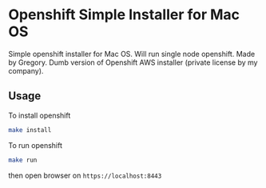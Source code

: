 # Openshift Simple Installer for Mac OS

Simple openshift installer for Mac OS. Will run single node openshift. 
Made by Gregory. Dumb version of Openshift AWS installer (private license by my company).

## Usage

To install openshift

```bash
make install
```

To run openshift

```bash
make run
```
then open browser on `https://localhost:8443`
